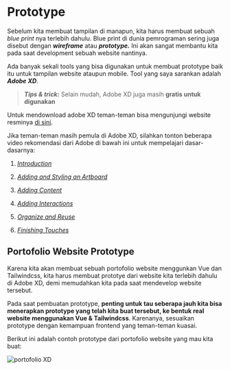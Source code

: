 # Prototype

Sebelum kita membuat tampilan di manapun, kita harus membuat sebuah *blue print* nya terlebih dahulu. Blue print di dunia pemrograman sering juga disebut dengan ***wireframe*** atau ***prototype.*** Ini akan sangat membantu kita pada saat development sebuah website nantinya.

Ada banyak sekali tools yang bisa digunakan untuk membuat prototype baik itu untuk tampilan website ataupun mobile. Tool yang saya sarankan adalah ***Adobe XD***.

> ***Tips & trick:*** Selain mudah, Adobe XD juga masih **gratis untuk digunakan**

Untuk mendownload adobe XD teman-teman bisa mengunjungi website resminya [di sini](https://www.adobe.com/sea/products/xd.html).

Jika teman-teman masih pemula di Adobe XD, silahkan tonton beberapa video rekomendasi dari Adobe di bawah ini untuk mempelajari dasar-dasarnya:

1. [*Introduction*](https://www.youtube.com/watch?v=--PikweL_PU&list=PLHjwuoik-ep1zZ_xheCvRL8KluMJMjYsV&index=1)

2. [*Adding and Styling an Artboard*](https://www.youtube.com/watch?v=aCjbDGkryec&list=PLHjwuoik-ep1zZ_xheCvRL8KluMJMjYsV&index=2)

3. [*Adding Content*](https://www.youtube.com/watch?v=MNS9X1fsngM&list=PLHjwuoik-ep1zZ_xheCvRL8KluMJMjYsV&index=3)

4. [*Adding Interactions*](https://www.youtube.com/watch?v=_rwWeCEZfgI&list=PLHjwuoik-ep1zZ_xheCvRL8KluMJMjYsV&index=4)

5. [*Organize and Reuse*](https://www.youtube.com/watch?v=PjD-gdPA1zc&list=PLHjwuoik-ep1zZ_xheCvRL8KluMJMjYsV&index=5)

6. [*Finishing Touches*](https://www.youtube.com/watch?v=xmCfwGvDoBY&list=PLHjwuoik-ep1zZ_xheCvRL8KluMJMjYsV&index=6)

## Portofolio Website Prototype

Karena kita akan membuat sebuah portofolio website menggunkan Vue dan Tailwindcss, kita harus membuat prototye dari website kita terlebih dahulu di Adobe XD, demi memudahkan kita pada saat mendevelop website tersebut.

Pada saat pembuatan prototype, **penting untuk tau seberapa jauh kita bisa menerapkan prototype yang telah kita buat tersebut, ke bentuk real website menggunakan Vue & Tailwindcss**. Karenanya, sesuaikan prototype dengan kemampuan frontend yang teman-teman kuasai.

Berikut ini adalah contoh prototype dari portofolio website yang mau kita buat:

![portofolio XD](img/)
